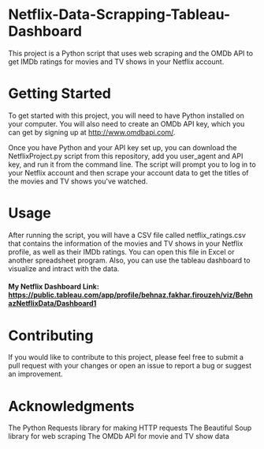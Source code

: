 # Netflix-Data-Scrapping-Tableau-Dashboard
This project is a Python script that uses web scraping and the OMDb API to get IMDb ratings for movies and TV shows in your Netflix account.

# Getting Started
To get started with this project, you will need to have Python installed on your computer. You will also need to create an OMDb API key, which you can get by signing up at http://www.omdbapi.com/.

Once you have Python and your API key set up, you can download the NetflixProject.py script from this repository, add you user_agent and API key, and run it from the command line. The script will prompt you to log in to your Netflix account and then scrape your account data to get the titles of the movies and TV shows you've watched.

# Usage
After running the script, you will have a CSV file called netflix_ratings.csv that contains the information of the movies and TV shows in your Netflix profile, as well as their IMDb ratings. You can open this file in Excel or another spreadsheet program. Also, you can use the tableau dashboard to visualize and intract with the data.
#### My Netflix Dashboard Link: https://public.tableau.com/app/profile/behnaz.fakhar.firouzeh/viz/BehnazNetflixData/Dashboard1

# Contributing
If you would like to contribute to this project, please feel free to submit a pull request with your changes or open an issue to report a bug or suggest an improvement.


# Acknowledgments
The Python Requests library for making HTTP requests
The Beautiful Soup library for web scraping
The OMDb API for movie and TV show data


